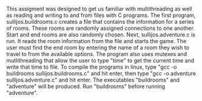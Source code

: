 This assigment was designed to get us familiar with multithreading as well as reading and writing to and from files with C programs. The first program, sullijos.buildrooms.c creates a file that contains the information for a series of rooms. These rooms are randomly assigned connections to one another. Start and end rooms are also randomly chosen. Next, sullijos.adventure.c is run. It reads the room information from the file and starts the game. The user must find the end room by entering the name of a room they wish to travel to from the available options.
The program also uses mutexes and mutlithreading that allow the user to type "time" to get the current time and write that time to file.
To compile the programs in linux, type "gcc -o buildrooms sullijos.buildrooms.c" and hit enter, then type "gcc -o adventure sullijos.adventure.c" and hit enter. The executables "buildrooms" and "adventure" will be produced. Run "buildrooms" before running "adventure".
